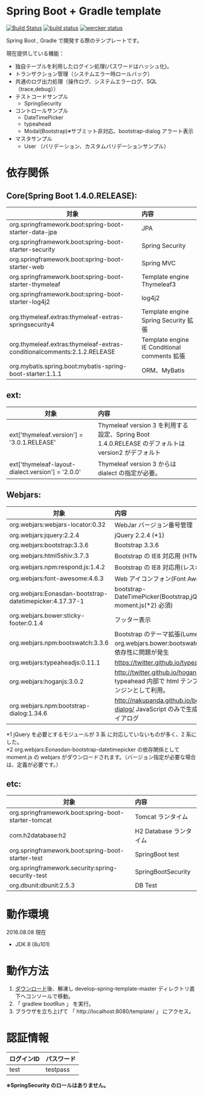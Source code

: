 Spring Boot + Gradle template
=============

[![Build Status](https://travis-ci.org/hosomi/develop-spring-template.svg?branch=master)](https://travis-ci.org/hosomi/develop-spring-template)
[![build status](https://circleci.com/gh/hosomi/develop-spring-template.svg?style=shield&circle-token=9a9efeb27aabd4d1173951957f233d05f246d6c0)](https://circleci.com/gh/hosomi/develop-spring-template)
[![wercker status](https://app.wercker.com/status/46670404016ddfb8110dd3023bed1473/s/master "wercker status")](https://app.wercker.com/project/byKey/46670404016ddfb8110dd3023bed1473)


Spring Boot , Gradle で開発する際のテンプレートです。  

現在提供している機能：
* 独自テーブルを利用したログイン処理(パスワードはハッシュ化)。
* トランザクション管理（システムエラー時ロールバック）
* 共通のログ出力処理（操作ログ、システムエラーログ、SQL（trace,debug））
* テストコードサンプル
  * SpringSecurity
* コントロールサンプル
  * DateTimePicker
  * typeahead
  * Modal(Bootstrap)※サブミット非対応、bootstrap-dialog アラート表示
* マスタサンプル
  * User （バリデーション、カスタムバリデーションサンプル）

# 依存関係  

## Core(Spring Boot 1.4.0.RELEASE):

| 対象        | 内容  |
| ------------- | :----- |
| org.springframework.boot:spring-boot-starter-data-jpa | JPA |
| org.springframework.boot:spring-boot-starter-security | Spring Security |
| org.springframework.boot:spring-boot-starter-web | Spring MVC |
| org.springframework.boot:spring-boot-starter-thymeleaf | Template engine Thymeleaf3|
| org.springframework.boot:spring-boot-starter-log4j2 | log4j2 |
| org.thymeleaf.extras:thymeleaf-extras-springsecurity4 | Template engine Spring Security 拡張 |
| org.thymeleaf.extras:thymeleaf-extras-conditionalcomments:2.1.2.RELEASE | Template engine IE Conditional comments 拡張 |
| org.mybatis.spring.boot:mybatis-spring-boot-starter:1.1.1 | ORM、MyBatis |

## ext:

| 対象        | 内容  |
| ------------- | :----- |
| ext['thymeleaf.version'] = '3.0.1.RELEASE' | Thymeleaf version 3 を利用する設定、Spring Boot 1.4.0.RELEASE のデフォルトは version2 がデフォルト |
| ext['thymeleaf-layout-dialect.version'] = '2.0.0' | Thymeleaf version 3 からは dialect の指定が必要。 |

## Webjars:

| 対象        | 内容  |
| ------------- | :----- |
| org.webjars:webjars-locator:0.32 | WebJar バージョン番号管理 |
| org.webjars:jquery:2.2.4 | jQuery 2.2.4 (*1) |
| org.webjars:bootstrap:3.3.6 | Bootstrap 3.3.6 |
| org.webjars:html5shiv:3.7.3 | Bootstrap の IE8 対応用 (HTML5) |
| org.webjars.npm:respond.js:1.4.2 | Bootstrap の IE8 対応用(レスポンシブ) |
| org.webjars:font-awesome:4.6.3 | Web アイコンフォン(Font Awesome) |
| org.webjars:Eonasdan-bootstrap-datetimepicker:4.17.37-1 | bootstrap-DateTimePicker(Bootstrap,jQuery, moment.js(*2) 必須) |
| org.webjars.bower:sticky-footer:0.1.4 | フッター表示 |
| org.webjars.npm:bootswatch:3.3.6 | Bootstrap のテーマ拡張(Lumen を適用) org.webjars.bower:bootswatch:3.3.7 は依存性に問題が発生 |
| org.webjars:typeaheadjs:0.11.1 | https://twitter.github.io/typeahead.js/|
| org.webjars:hoganjs:3.0.2 | http://twitter.github.io/hogan.js/ typeahead 内部で html テンプレートエンジンとして利用。|
| org.webjars.npm:bootstrap-dialog:1.34.6 | http://nakupanda.github.io/bootstrap3-dialog/ JavaScript のみで生成可能なダイアログ|


*1 jQuery を必要とするモジュールが 3 系 に対応していないものが多く、2 系にした。  
*2 org.webjars:Eonasdan-bootstrap-datetimepicker の依存関係として moment.js の webjars がダウンロードされます。（バージョン指定が必要な場合は、定義が必要です。）

## etc:

| 対象        | 内容  |
| ------------- | :----- |
| org.springframework.boot:spring-boot-starter-tomcat | Tomcat ランタイム |
| com.h2database:h2| H2 Database ランタイム |
| org.springframework.boot:spring-boot-starter-test | SpringBoot test |
| org.springframework.security:spring-security-test | SpringBootSecurity |
| org.dbunit:dbunit:2.5.3 | DB Test |

# 動作環境

2016.08.08 現在  

* JDK 8 (8u101)


# 動作方法

1. [ダウンロード](https://github.com/hosomi/develop-spring-template/archive/master.zip "ダウンロード")後、解凍し develop-spring-template-master ディレクトリ直下へコンソールで移動。
2. 「 gradlew bootRun 」 を実行。
3. ブラウザを立ち上げて 「 http://localhost:8080/template/ 」 にアクセス。


# 認証情報

| ログインID       | パスワード  |
| ------------- | ----- |
| test | testpass |

**※SpringSecurity  のロールはありません。**
